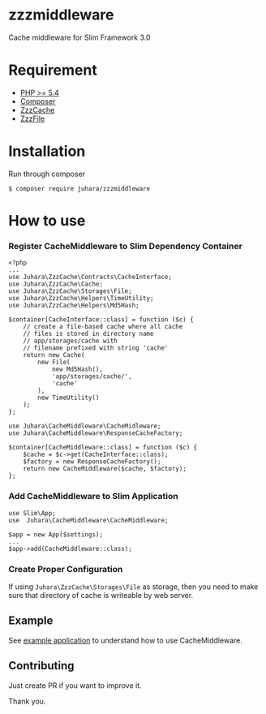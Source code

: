 # zzzmiddleware
Cache middleware for Slim Framework 3.0

# Requirement
- [PHP >= 5.4](https://php.net)
- [Composer](https://getcomposer.org)
- [ZzzCache](https://github/zamronypj/zzzcache)
- [ZzzFile](https://github.com/zamronypj/zzzfile)

# Installation
Run through composer

    $ composer require juhara/zzzmiddleware

# How to use

### Register CacheMiddleware to Slim Dependency Container

    <?php
    ...
    use Juhara\ZzzCache\Contracts\CacheInterface;
    use Juhara\ZzzCache\Cache;
    use Juhara\ZzzCache\Storages\File;
    use Juhara\ZzzCache\Helpers\TimeUtility;
    use Juhara\ZzzCache\Helpers\Md5Hash;

    $container[CacheInterface::class] = function ($c) {
        // create a file-based cache where all cache
        // files is stored in directory name
        // app/storages/cache with
        // filename prefixed with string 'cache'
        return new Cache(
            new File(
                new Md5Hash(),
                'app/storages/cache/',
                'cache'
            ),
            new TimeUtility()
        );
    };

    use Juhara\CacheMiddleware\CacheMidleware;
    use Juhara\CacheMiddleware\ResponseCacheFactory;

    $container[CacheMiddleware::class] = function ($c) {
        $cache = $c->get(CacheInterface::class);
        $factory = new ResponseCacheFactory();
        return new CacheMiddleware($cache, $factory);
    };

### Add CacheMiddleware to Slim Application

    use Slim\App;
    use  Juhara\CacheMiddleware\CacheMiddleware;

    $app = new App($settings);
    ...
    $app->add(CacheMiddleware::class);

### Create Proper Configuration

If using `Juhara\ZzzCache\Storages\File` as storage, then you need to make sure
that directory of cache is writeable by web server.

## Example

See [example application](htpps://github.com/zamronypj/zzzappexample) to understand
how to use CacheMiddleware.

## Contributing

Just create PR if you want to improve it.

Thank you.
